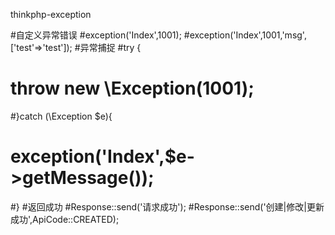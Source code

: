 thinkphp-exception

  #自定义异常错误
  #exception('Index',1001);
  #exception('Index',1001,'msg',['test'=>'test']);
  #异常捕捉
  #try {
  #    throw new \Exception(1001);
  #}catch (\Exception $e){
  #    exception('Index',$e->getMessage());
  #}
  #返回成功
  #Response::send('请求成功');
  #Response::send('创建|修改|更新成功',ApiCode::CREATED);
